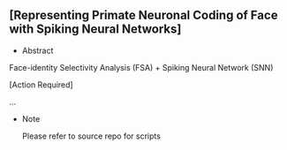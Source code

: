 ## [Representing Primate Neuronal Coding of Face with Spiking Neural Networks]

- Abstract

Face-identity Selectivity Analysis (FSA) + Spiking Neural Network (SNN)

[Action Required]

  ...


- Note
  
  Please refer to source repo for scripts
